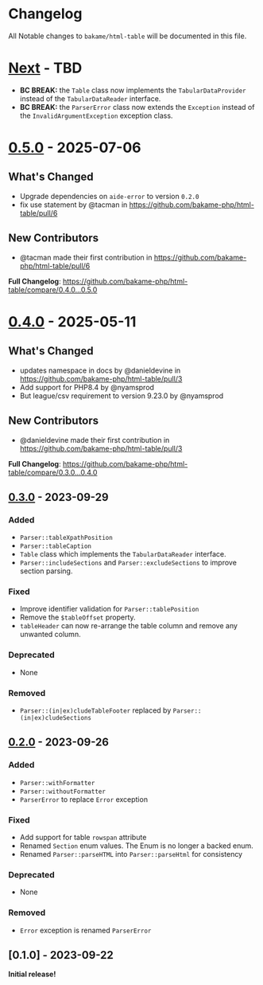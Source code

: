 # Changelog

All Notable changes to `bakame/html-table` will be documented in this file.

# [Next](https://github.com/bakame-php/html-table/compare/0.5.0...main) - TBD

* **BC BREAK:** the `Table` class now implements the `TabularDataProvider` instead of the `TabularDataReader` interface.
* **BC BREAK:** the `ParserError` class now extends the `Exception` instead of the `InvalidArgumentException` exception class.

# [0.5.0](https://github.com/bakame-php/html-table/compare/0.4.0...0.5.0) - 2025-07-06

## What's Changed

* Upgrade dependencies on `aide-error` to version `0.2.0`
* fix use statement by @tacman in https://github.com/bakame-php/html-table/pull/6

## New Contributors

* @tacman made their first contribution in https://github.com/bakame-php/html-table/pull/6

**Full Changelog**: https://github.com/bakame-php/html-table/compare/0.4.0...0.5.0

# [0.4.0](https://github.com/bakame-php/html-table/compare/0.3.0...0.4.0) - 2025-05-11

## What's Changed

* updates namespace in docs by @danieldevine in https://github.com/bakame-php/html-table/pull/3
* Add support for PHP8.4 by @nyamsprod
* But league/csv requirement to version 9.23.0 by @nyamsprod

## New Contributors

* @danieldevine made their first contribution in https://github.com/bakame-php/html-table/pull/3

**Full Changelog**: https://github.com/bakame-php/html-table/compare/0.3.0...0.4.0

## [0.3.0](https://github.com/bakame-php/html-table/compare/0.2.0...0.3.0) - 2023-09-29

### Added

- `Parser::tableXpathPosition`
- `Parser::tableCaption`
- `Table` class which implements the `TabularDataReader` interface.
- `Parser::includeSections` and `Parser::excludeSections` to improve section parsing.

### Fixed

- Improve identifier validation for `Parser::tablePosition`
- Remove the `$tableOffset` property.
- `tableHeader` can now re-arrange the table column and remove any unwanted column.

### Deprecated

- None

### Removed

- `Parser::(in|ex)cludeTableFooter` replaced by `Parser::(in|ex)cludeSections`

## [0.2.0](https://github.com/bakame-php/html-table/compare/0.1.0...0.2.0) - 2023-09-26

### Added

- `Parser::withFormatter`
- `Parser::withoutFormatter`
- `ParserError` to replace `Error` exception

### Fixed

- Add support for table `rowspan` attribute
- Renamed `Section` enum values. The Enum is no longer a backed enum.
- Renamed `Parser::parseHTML` into `Parser::parseHtml` for consistency

### Deprecated

- None

### Removed

- `Error` exception is renamed `ParserError`

## [0.1.0] - 2023-09-22

**Initial release!**
